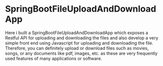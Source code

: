 # SpringBootFileUploadAndDownloadApp
Here i built a SpringBootFileUploadAndDownloadApp which exposes a Restful API for uploading and downloading the files and also develop a very simple front end using Javascript for uploading and downloading the file.  Therefore, you can definitely upload or download files such as movies, songs, or any documents like pdf, images, etc. as these are very frequently used features of many applications or software.
